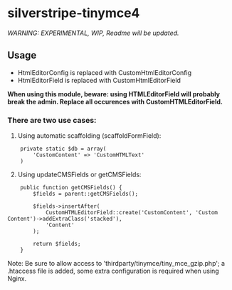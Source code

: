 silverstripe-tinymce4
=====================

*WARNING: EXPERIMENTAL, WIP, Readme will be updated.*

## Usage
- HtmlEditorConfig is replaced with CustomHtmlEditorConfig
- HtmlEditorField is replaced with CustomHtmlEditorField

**When using this module, beware: using HTMLEditorField will probably break the admin. Replace all occurences with CustomHTMLEditorField.**

### There are two use cases:
1. Using automatic scaffolding (scaffoldFormField):
```
	private static $db = array(
		'CustomContent' => 'CustomHTMLText'
	)
```
2. Using updateCMSFields or getCMSFields:
```
	public function getCMSFields() {
		$fields = parent::getCMSFields();

		$fields->insertAfter(
			CustomHTMLEditorField::create('CustomContent', 'Custom Content')->addExtraClass('stacked'),
			'Content'
		);

		return $fields;
	}
```

Note: Be sure to allow access to 'thirdparty/tinymce/tiny_mce_gzip.php'; a .htaccess file is added, some extra configuration is required when using Nginx.
